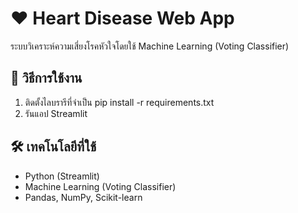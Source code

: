 # ❤️ Heart Disease Web App
ระบบวิเคราะห์ความเสี่ยงโรคหัวใจโดยใช้ Machine Learning (Voting Classifier)

## 📌 วิธีการใช้งาน
1. ติดตั้งไลบรารีที่จำเป็น
   pip install -r requirements.txt
2. รันแอป Streamlit

## 🛠 เทคโนโลยีที่ใช้
- Python (Streamlit)
- Machine Learning (Voting Classifier)
- Pandas, NumPy, Scikit-learn
